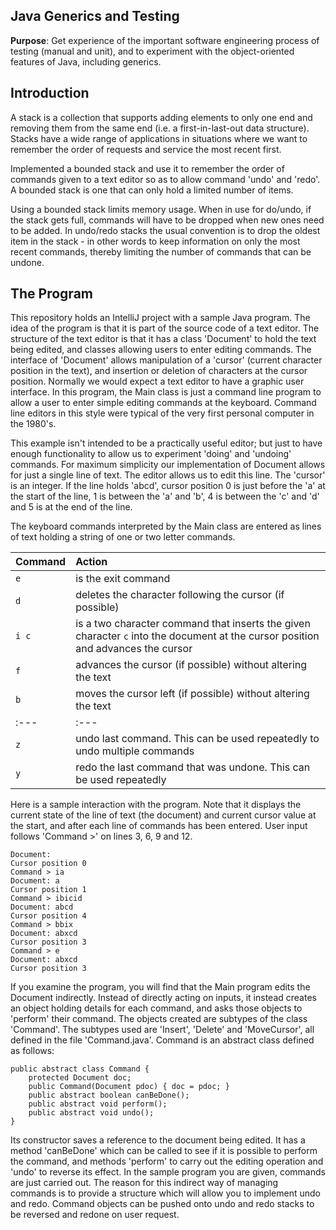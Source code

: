 Java Generics and Testing
-------------------------

**Purpose**: Get experience of the important software engineering process of 
testing (manual and unit), and to experiment with
the object-oriented features of Java, including generics.

Introduction
------------

A stack is a collection that supports adding elements to only one end
and removing them from the same end (i.e. a first-in-last-out data
structure). Stacks have a wide range of applications in situations where
we want to remember the order of requests and service the most recent
first.  

Implemented a bounded stack
and use it to remember the order of commands given to a text editor
so as to allow command 'undo' and 'redo'. A bounded stack is one that
can only hold a limited number of items.

Using a bounded stack limits memory usage. When in use for do/undo, if 
the stack gets full, commands will have to be dropped when new ones
need to be added.  In undo/redo stacks the usual
convention is to drop the oldest item in the stack - in other words to
keep information on only the most recent commands, thereby limiting the
number of commands that can be undone.

The Program
---------------------------

This repository holds an IntelliJ project with a sample Java program.
The idea of the program is that it is part of the source code of a 
text editor.  The structure of the text editor is that it has a class 'Document'
to hold the text being edited, and classes allowing users to enter editing
commands.  The interface of 'Document' allows manipulation of a 'cursor' (current
character position in the text), and insertion or deletion of characters at the cursor position.
Normally we would expect a text editor to have a graphic user interface.  In this
program, the Main class is just a command line program to allow a user to
enter simple editing commands at the keyboard. Command line editors in this style
were typical of the very first personal computer in the 1980's.

This example isn't intended to be a practically useful editor; but just to
have enough functionality to allow us to experiment 'doing' and 'undoing' commands.
For maximum simplicity our implementation of Document allows for just a single line of text.
The editor allows us to edit this line.
The 'cursor' is an integer.  If the line holds 'abcd', cursor position 0 is just before the 'a' at the
start of the line, 1 is between
the 'a' and 'b', 4 is between the 'c' and 'd' and 5 is at the end of the line.

The keyboard commands interpreted by the Main class are entered as lines of text holding a string of one
or two letter commands.

| Command | Action |
|:---|:---|
| `e` | is the exit command |
| `d` | deletes the character following the cursor (if possible) |
| `i c` | is a two character command that inserts the given character ```c``` into the document at the cursor position and advances the cursor |
| `f` | advances the cursor (if possible) without altering the text |
| `b` | moves the cursor left (if possible) without altering the text |
|:---|:---|
| `z` | undo last command.  This can be used repeatedly to undo multiple commands |
| `y` | redo the last command that was undone.  This can be used repeatedly |

Here is a sample interaction with the program.  Note that it displays
the current state of the line of text (the document) and current cursor value
at the start, and after each line of commands has been entered.  User input
follows 'Command >' on lines 3, 6, 9 and 12.

```
Document: 
Cursor position 0
Command > ia
Document: a
Cursor position 1
Command > ibicid
Document: abcd
Cursor position 4
Command > bbix
Document: abxcd
Cursor position 3
Command > e
Document: abxcd
Cursor position 3
```

If you examine the program, you will find that the Main program edits the Document
indirectly.  Instead of directly acting on inputs, it instead
creates an object holding details for each command, and asks those objects to 'perform' 
their command.  The objects created are subtypes of the class 'Command'.  The subtypes used
are 'Insert', 'Delete' and 'MoveCursor', all defined in the file 'Command.java'.
Command is an abstract class defined as follows:

````
public abstract class Command {
    protected Document doc;
    public Command(Document pdoc) { doc = pdoc; }
    public abstract boolean canBeDone();
    public abstract void perform();
    public abstract void undo();
}
````

Its constructor saves a reference to the document being edited.  It has a method
'canBeDone' which can be called to see if it is possible to perform the command, 
and methods 'perform' to carry out the editing operation and 'undo'  to reverse
its effect.  In the sample program you are given, commands are just carried out.
The reason for this indirect way of managing commands is to provide a structure
which will allow you to implement undo and redo.  Command objects can be pushed 
onto undo and redo stacks to be reversed and redone on user request.  
